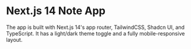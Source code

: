 # Next.js 14 Note App

The app is built with Next.js 14's app router, TailwindCSS, Shadcn UI, and TypeScript. It has a light/dark theme toggle and a fully mobile-responsive layout.
